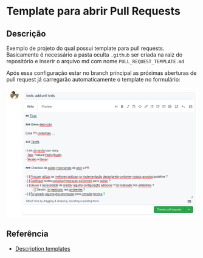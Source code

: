 # Template para abrir Pull Requests

## Descrição

Exemplo de projeto do qual possui template para pull requests. Basicamente é necessário a pasta oculta `.github` ser criada na raiz do repositório e inserir o arquivo md com nome `PULL_REQUEST_TEMPLATE.md`

Após essa configuração estar no branch principal as próximas aberturas de pull request já carregarão automaticamente o template no formulário:

![enter image description here](https://github.com/willyancaetano/template-pr/blob/main/img/print_pull_request.png?raw=true)

## Referência

- [Description templates](https://docs.gitlab.com/ee/user/project/description_templates.html)
